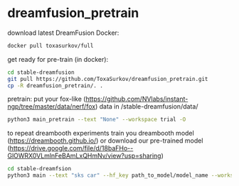 # dreamfusion_pretrain

download latest DreamFusion Docker: 
``` bash
docker pull toxasurkov/full
```

get ready for pre-train (in docker):
``` bash
cd stable-dreamfusion
git pull https://github.com/ToxaSurkov/dreamfusion_pretrain.git
cp -R dreamfusion_pretrain/. .
```

pretrain:
put your fox-like (https://github.com/NVlabs/instant-ngp/tree/master/data/nerf/fox) data in /stable-dreamfusion/data/
``` bash
python3 main_pretrain --text "None" --workspace trial -O 
```

to repeat dreambooth experiments train you dreambooth model (https://dreambooth.github.io/) or download our pre-trained model (https://drive.google.com/file/d/18baFHo--GlOWRX0VLmlnFeBAmLxQHmNv/view?usp=sharing)
```bash 
cd stable-dreamfsion
python3 main --text "sks car" --hf_key path_to_model/model_name --workspace trial -O
```
